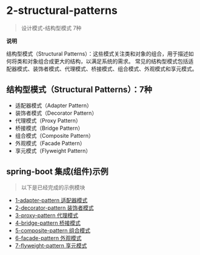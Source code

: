 # 2-structural-patterns

> 设计模式-结构型模式 7种

**说明**

结构型模式（Structural Patterns）：这些模式关注类和对象的组合，用于描述如何将类和对象组合成更大的结构，以满足系统的需求。
常见的结构型模式包括适配器模式、装饰者模式、代理模式、桥接模式、组合模式、外观模式和享元模式。

## 结构型模式（Structural Patterns）：7种

* 适配器模式（Adapter Pattern）
* 装饰者模式（Decorator Pattern）
* 代理模式（Proxy Pattern）
* 桥接模式（Bridge Pattern）
* 组合模式（Composite Pattern）
* 外观模式（Facade Pattern）
* 享元模式（Flyweight Pattern）

## spring-boot 集成(组件)示例

> 以下是已经完成的示例模块

- [1-adapter-pattern 适配器模式](./1-adapter-pattern)
- [2-decorator-pattern 装饰者模式](./2-decorator-pattern)
- [3-proxy-pattern 代理模式](./3-proxy-pattern)
- [4-bridge-pattern 桥接模式](./4-bridge-pattern)
- [5-composite-pattern 组合模式](./5-composite-pattern)
- [6-facade-pattern 外观模式](./6-facade-pattern)
- [7-flyweight-pattern 享元模式](./7-flyweight-pattern)